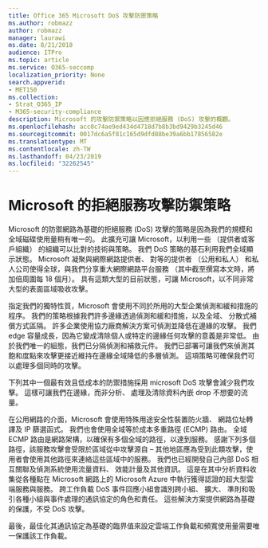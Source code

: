 ```yaml
---
title: Office 365 Microsoft DoS 攻擊防禦策略
ms.author: robmazz
author: robmazz
manager: laurawi
ms.date: 8/21/2018
audience: ITPro
ms.topic: article
ms.service: O365-seccomp
localization_priority: None
search.appverid:
- MET150
ms.collection:
- Strat_O365_IP
- M365-security-compliance
description: Microsoft 的攻擊防禦策略以因應拒絕服務 (DoS) 攻擊的概觀。
ms.openlocfilehash: acc0c74ae9ed434d4718d7b8b3bd9429b3245d46
ms.sourcegitcommit: 0017dc6a5f81c165d9dfd88be39a6bb17856582e
ms.translationtype: MT
ms.contentlocale: zh-TW
ms.lasthandoff: 04/23/2019
ms.locfileid: "32262545"
---
```

# <a name="microsofts-denial-of-service-defense-strategy"></a>Microsoft 的拒絕服務攻擊防禦策略

Microsoft 的防禦網路為基礎的拒絕服務 (DoS) 攻擊的策略是因為我們的規模和全域磁碟使用量稍有唯一的。 此擴充可讓 Microsoft，以利用一些 （提供者或客戶組織） 的組織可以比對的技術與策略。 我們 DoS 策略的基石利用我們全域顯示狀態。 Microsoft 凝聚與網際網路提供者、 對等的提供者 （公用和私人） 和私人公司使得全球，與我們分享重大網際網路平台服務 （其中截至撰寫本文時，將加倍周圍每 18 個月）。 具有這類大型的目前狀態，可讓 Microsoft，以不同非常大型的表面區域吸收攻擊。

指定我們的獨特性質，Microsoft 會使用不同於所用的大型企業偵測和緩和措施的程序。 我們的策略根據我們許多邊緣透過偵測和緩和措施，以及全域、 分散式補償方式區隔。 許多企業使用協力廠商解決方案可偵測並降低在邊緣的攻擊。 我們 edge 容量成長，因為它變成清除個人或特定的邊緣任何攻擊的意義是非常低。 由於我們唯一的組態，我們已分隔偵測和補救元件。 我們已部署可讓我們來偵測其飽和度點來攻擊更接近維持在邊緣全域降低的多層偵測。 這項策略可確保我們可以處理多個同時的攻擊。

下列其中一個最有效且低成本的防禦措施採用 microsoft DoS 攻擊會減少我們攻擊。 這樣可讓我們在邊緣，而非分析、 處理及清除資料內嵌 drop 不想要的流量。

在公用網路的介面，Microsoft 會使用特殊用途安全性裝置防火牆、 網路位址轉譯及 IP 篩選函式。 我們也會使用全域等於成本多重路徑 (ECMP) 路由。 全域 ECMP 路由是網路架構，以確保有多個全域的路徑，以達到服務。 感謝下列多個路徑，該服務攻擊會受限於區域從中攻擊源自 – 其他地區應為受到此類攻擊，使用者會使用其他路徑來連絡這些區域中的服務。 我們也已經開發自己內部 DoS 相互關聯及偵測系統使用流量資料、 效能計量及其他資訊。 這是在其中分析資料收集從各種點在 Microsoft 網路上的 Microsoft Azure 中執行獲得認證的超大型雲端服務與服務。 跨工作負載 DoS 事件回應小組會識別跨小組、 擴大、 準則和吸引各種小組與事件處理的通訊協定的角色和責任。 這些解決方案提供網路為基礎的保護，不受 DoS 攻擊。

最後，最佳化其通訊協定為基礎的臨界值來設定雲端工作負載和頻寬使用量需要唯一保護該工作負載。
